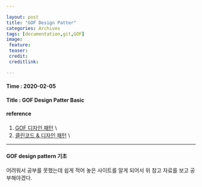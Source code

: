 ```yaml
---

layout: post
title: "GOF Design Patter"
categories: Archives
tags: [documentation,git,GOF]
image:
 feature:
 teaser:
 credit:
 creditlink:

---
```


#### Time : 2020-02-05
#### Title : GOF Design Patter Basic

#### reference

1. [GOF 디자인 패턴](http://iilii.egloos.com/tag/디자인패턴) \\
2. [클린코드 & 디자인 패턴](https://hyesun03.github.io/archive/) \\

***
#### GOF design pattern 기초
어려워서 공부를 못했는데 쉽게 적어 놓은 사이트를 알게 되어서 위 참고 자료를 보고 공부해야겠다.



